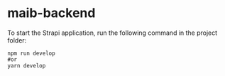 # maib-backend

To start the Strapi application, run the following command in the project folder:

```
npm run develop
#or
yarn develop
```
